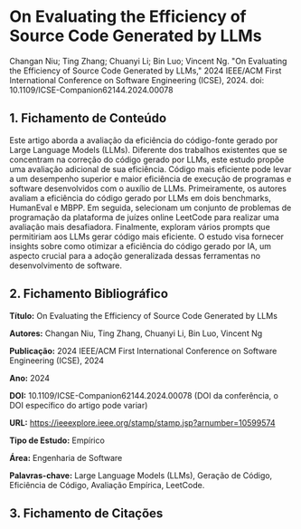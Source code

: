 # On Evaluating the Efficiency of Source Code Generated by LLMs

Changan Niu; Ting Zhang; Chuanyi Li; Bin Luo; Vincent Ng. "On Evaluating the Efficiency of Source Code Generated by LLMs," 2024 IEEE/ACM First International Conference on Software Engineering (ICSE), 2024. doi: 10.1109/ICSE-Companion62144.2024.00078

## 1. Fichamento de Conteúdo

Este artigo aborda a avaliação da eficiência do código-fonte gerado por Large Language Models (LLMs). Diferente dos trabalhos existentes que se concentram na correção do código gerado por LLMs, este estudo propõe uma avaliação adicional de sua eficiência. Código mais eficiente pode levar a um desempenho superior e maior eficiência de execução de programas e software desenvolvidos com o auxílio de LLMs. Primeiramente, os autores avaliam a eficiência do código gerado por LLMs em dois benchmarks, HumanEval e MBPP. Em seguida, selecionam um conjunto de problemas de programação da plataforma de juízes online LeetCode para realizar uma avaliação mais desafiadora. Finalmente, exploram vários prompts que permitiriam aos LLMs gerar código mais eficiente. O estudo visa fornecer insights sobre como otimizar a eficiência do código gerado por IA, um aspecto crucial para a adoção generalizada dessas ferramentas no desenvolvimento de software.

## 2. Fichamento Bibliográfico 

**Título:** On Evaluating the Efficiency of Source Code Generated by LLMs

**Autores:** Changan Niu, Ting Zhang, Chuanyi Li, Bin Luo, Vincent Ng

**Publicação:** 2024 IEEE/ACM First International Conference on Software Engineering (ICSE), 2024

**Ano:** 2024

**DOI:** 10.1109/ICSE-Companion62144.2024.00078 (DOI da conferência, o DOI específico do artigo pode variar)

**URL:** https://ieeexplore.ieee.org/stamp/stamp.jsp?arnumber=10599574

**Tipo de Estudo:** Empírico

**Área:** Engenharia de Software

**Palavras-chave:** Large Language Models (LLMs), Geração de Código, Eficiência de Código, Avaliação Empírica, LeetCode.

## 3. Fichamento de Citações 

